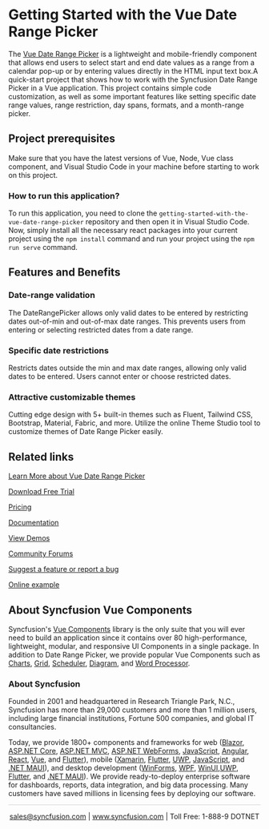 # Getting Started with the Vue Date Range Picker

The [Vue Date Range Picker](https://www.syncfusion.com/vue-components/vue-date-range-picker?utm_source=github&utm_medium=listing&utm_campaign=vue-date-range-picker-github-samples) is a lightweight and mobile-friendly component that allows end users to select start and end date values as a range from a calendar pop-up or by entering values directly in the HTML input text box.A quick-start project that shows how to work with the Syncfusion Date Range Picker in a Vue application. This project contains simple code customization, as well as some important features like setting specific date range values, range restriction, day spans, formats, and a month-range picker.

## Project prerequisites

Make sure that you have the latest versions of Vue, Node, Vue class component, and Visual Studio Code in your machine before starting to work on this project.

### How to run this application?

To run this application, you need to clone the `getting-started-with-the-vue-date-range-picker` repository and then open it in Visual Studio Code. Now, simply install all the necessary react packages into your current project using the `npm install` command and run your project using the `npm run serve` command.

## Features and Benefits

### Date-range validation

The DateRangePicker allows only valid dates to be entered by restricting dates out-of-min and out-of-max date ranges. This prevents users from entering or selecting restricted dates from a date range.

### Specific date restrictions

Restricts dates outside the min and max date ranges, allowing only valid dates to be entered. Users cannot enter or choose restricted dates.

### Attractive customizable themes

Cutting edge design with 5+ built-in themes such as Fluent, Tailwind CSS, Bootstrap, Material, Fabric, and more. Utilize the online Theme Studio tool to customize themes of Date Range Picker easily.

## Related links
[Learn More about Vue Date Range Picker](https://www.syncfusion.com/vue-components/vue-date-range-picker?utm_source=github&utm_medium=listing&utm_campaign=vue-date-range-picker-github-samples)

[Download Free Trial](https://www.syncfusion.com/downloads/vue?utm_source=github&utm_medium=listing&utm_campaign=vue-date-range-picker-github-samples)

[Pricing](https://www.syncfusion.com/sales/teamlicense?utm_source=github&utm_medium=listing&utm_campaign=vue-date-range-picker-github-samples)

[Documentation](https://ej2.syncfusion.com/vue/documentation/daterangepicker/getting-started?utm_source=github&utm_medium=listing&utm_campaign=vue-date-range-picker-github-samples)

[View Demos](https://github.com/SyncfusionExamples/getting-started-with-the-vue-date-range-picker?utm_source=github&utm_medium=listing&utm_campaign=vue-date-range-picker-github-samples)

[Community Forums](https://www.syncfusion.com/forums/vue-components?utm_source=github&utm_medium=listing&utm_campaign=vue-date-range-picker-github-samples)

[Suggest a feature or report a bug](https://www.syncfusion.com/feedback/vue?utm_source=github&utm_medium=listing&utm_campaign=vue-date-range-picker-github-samples)

[Online example](https://ej2.syncfusion.com/vue/demos/#/bootstrap5/daterangepicker/default.html?utm_source=github&utm_medium=listing&utm_campaign=vue-date-range-picker-github-samples)


## About Syncfusion Vue Components

Syncfusion's [Vue Components](https://www.syncfusion.com/vue-components?utm_source=github&utm_medium=listing&utm_campaign=vue-date-range-picker-github-samples) library is the only suite that you will ever need to build an application since it contains over 80 high-performance, lightweight, modular, and responsive UI Components in a single package. In addition to Date Range Picker, we provide popular Vue Components such as [Charts](https://www.syncfusion.com/vue-components/vue-charts?utm_source=github&utm_medium=listing&utm_campaign=vue-speed-dial-github-samples), [Grid](https://www.syncfusion.com/vue-components/vue-grid?utm_source=github&utm_medium=listing&utm_campaign=vue-speed-dial-github-samples), [Scheduler](https://www.syncfusion.com/vue-components/vue-scheduler?utm_source=github&utm_medium=listing&utm_campaign=vue-date-range-picker-github-samples), [Diagram](https://www.syncfusion.com/vue-components/vue-diagram?utm_source=github&utm_medium=listing&utm_campaign=vue-date-range-picker-github-samples), and [Word Processor](https://www.syncfusion.com/vue-components/vue-word-processor?utm_source=github&utm_medium=listing&utm_campaign=vue-date-range-picker-github-samples).


### About Syncfusion
Founded in 2001 and headquartered in Research Triangle Park, N.C., Syncfusion has more than 29,000 customers and more than 1 million users, including large financial institutions, Fortune 500 companies, and global IT consultancies.

Today, we provide 1800+ components and frameworks for web ([Blazor](https://www.syncfusion.com/blazor-components?utm_source=github&utm_medium=listing&utm_campaign=vue-date-range-picker-github-samples), [ASP.NET Core](https://www.syncfusion.com/aspnet-core-ui-controls?utm_source=github&utm_medium=listing&utm_campaign=vue-date-range-picker-github-samples), [ASP.NET MVC](https://www.syncfusion.com/aspnet-mvc-ui-controls?utm_source=github&utm_medium=listing&utm_campaign=vue-date-range-picker-github-samples), [ASP.NET WebForms](https://www.syncfusion.com/jquery/aspnet-webforms-ui-controls?utm_source=github&utm_medium=listing&utm_campaign=vue-date-range-picker-github-samples), [JavaScript](https://www.syncfusion.com/javascript-ui-controls?utm_source=github&utm_medium=listing&utm_campaign=vue-date-range-picker-github-samples), [Angular](https://www.syncfusion.com/angular-components?utm_source=github&utm_medium=listing&utm_campaign=vue-date-range-picker-github-samples), [React](https://www.syncfusion.com/react-components?utm_source=github&utm_medium=listing&utm_campaign=vue-date-range-picker-github-samples), [Vue](https://www.syncfusion.com/vue-components?utm_source=github&utm_medium=listing&utm_campaign=vue-date-range-picker-github-samples), and [Flutter](https://www.syncfusion.com/flutter-widgets?utm_source=github&utm_medium=listing&utm_campaign=vue-date-range-picker-github-samples)), mobile ([Xamarin](https://www.syncfusion.com/xamarin-ui-controls?utm_source=github&utm_medium=listing&utm_campaign=vue-date-range-picker-github-samples), [Flutter](https://www.syncfusion.com/flutter-widgets?utm_source=github&utm_medium=listing&utm_campaign=vue-date-range-picker-github-samples), [UWP](https://www.syncfusion.com/uwp-ui-controls?utm_source=github&utm_medium=listing&utm_campaign=vue-date-range-picker-github-samples), [JavaScript](https://www.syncfusion.com/javascript-ui-controls?utm_source=github&utm_medium=listing&utm_campaign=vue-date-range-picker-github-samples), and [.NET MAUI](https://www.syncfusion.com/maui-controls?utm_source=github&utm_medium=listing&utm_campaign=vue-date-range-picker-github-samples)), and desktop development ([WinForms](https://www.syncfusion.com/winforms-ui-controls?utm_source=github&utm_medium=listing&utm_campaign=vue-date-range-picker-github-samples), [WPF](https://www.syncfusion.com/wpf-controls?utm_source=github&utm_medium=listing&utm_campaign=vue-date-range-picker-github-samples), [WinUI](https://www.syncfusion.com/winui-controls?utm_source=github&utm_medium=listing&utm_campaign=vue-date-range-picker-github-samples),[UWP](https://www.syncfusion.com/uwp-ui-controls?utm_source=github&utm_medium=listing&utm_campaign=vue-date-range-picker-github-samples), [Flutter](https://www.syncfusion.com/flutter-widgets?utm_source=github&utm_medium=listing&utm_campaign=vue-date-range-picker-github-samples), and [.NET MAUI](https://www.syncfusion.com/maui-controls?utm_source=github&utm_medium=listing&utm_campaign=vue-date-range-picker-github-samples)). We provide ready-to-deploy enterprise software for dashboards, reports, data integration, and big data processing. Many customers have saved millions in licensing fees by deploying our software.

<hr style="height:0.3px;border:none;color:lightgrey;background-color:lightgrey;" />

<p align="center">
<a href="mailto:sales@syncfusion.com?Subject=Syncfusion Vue Date Range Picker - GitHub" target="_top">sales@syncfusion.com</a> | <a href="https://www.syncfusion.com?utm_source=github&utm_medium=listing&utm_campaign=vue-date-range-picker-github-samples)">www.syncfusion.com</a> | Toll Free: 1-888-9 DOTNET <br>
</p>